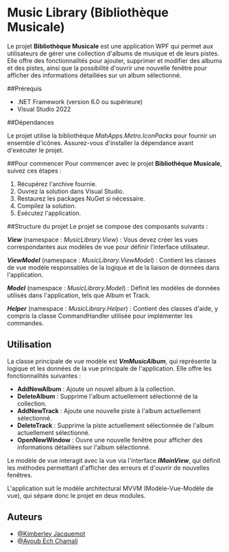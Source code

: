 
# Music Library (Bibliothèque Musicale)

Le projet **Bibliothèque Musicale** est une application WPF qui permet aux utilisateurs de gérer une collection d'albums de musique et de leurs pistes. Elle offre des fonctionnalités pour ajouter, supprimer et modifier des albums et des pistes, ainsi que la possibilité d'ouvrir une nouvelle fenêtre pour afficher des informations détaillées sur un album sélectionné.

##Prérequis
- .NET Framework (version 6.0 ou supérieure)
- Visual Studio 2022

##Dépendances

Le projet utilise la bibliothèque *MahApps.Metro.IconPacks* pour fournir un ensemble d'icônes. Assurez-vous d'installer la dépendance avant d'exécuter le projet.

##Pour commencer
Pour commencer avec le projet **Bibliothèque Musicale**, suivez ces étapes :

1. Récupérez l'archive fournie.
2. Ouvrez la solution dans Visual Studio.
3. Restaurez les packages NuGet si nécessaire.
4. Compilez la solution.
5. Exécutez l'application.

##Structure du projet
Le projet se compose des composants suivants :

***View*** (namespace : *MusicLibrary.View*) : Vous devez créer les vues correspondantes aux modèles de vue pour définir l'interface utilisateur.

***ViewModel*** (namespace  : *MusicLibrary.ViewModel*) : Contient les classes de vue modèle responsables de la logique et de la liaison de données dans l'application.

***Model*** (namespace : *MusicLibrary.Model*) : Définit les modèles de données utilisés dans l'application, tels que Album et Track.

***Helper*** (namespace : *MusicLibrary.Helper*) : Contient des classes d'aide, y compris la classe CommandHandler utilisée pour implémenter les commandes.

## Utilisation
La classe principale de vue modèle est ***VmMusicAlbum***, qui représente la logique et les données de la vue principale de l'application. Elle offre les fonctionnalités suivantes :

- **AddNewAlbum** : Ajoute un nouvel album à la collection.
- **DeleteAlbum** : Supprime l'album actuellement sélectionné de la collection.
- **AddNewTrack** : Ajoute une nouvelle piste à l'album actuellement sélectionné.
- **DeleteTrack** : Supprime la piste actuellement sélectionnée de l'album actuellement sélectionné.
- **OpenNewWindow** : Ouvre une nouvelle fenêtre pour afficher des informations détaillées sur l'album sélectionné.

Le modèle de vue interagit avec la vue via l'interface ***IMainView***, qui définit les méthodes permettant d'afficher des erreurs et d'ouvrir de nouvelles fenêtres.

L'application suit le modèle architectural MVVM (Modèle-Vue-Modèle de vue), qui sépare donc le projet en deux modules.
## Auteurs

- [@Kimberley Jacquemot](https://github.com/MonaBlanc)
- [@Ayoub Ech Chamali](https://github.com/Draxx023)

